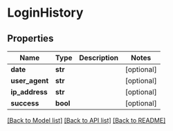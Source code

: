 # LoginHistory

## Properties
Name | Type | Description | Notes
------------ | ------------- | ------------- | -------------
**date** | **str** |  | [optional] 
**user_agent** | **str** |  | [optional] 
**ip_address** | **str** |  | [optional] 
**success** | **bool** |  | [optional] 

[[Back to Model list]](../README.md#documentation-for-models) [[Back to API list]](../README.md#documentation-for-api-endpoints) [[Back to README]](../README.md)



